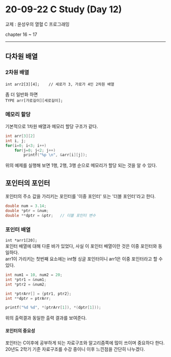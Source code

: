 20-09-22 C Study (Day 12)
=====
교제 : 윤성우의 열혈 C 프로그래밍

chapter 16 ~ 17

<hr>

## 다차원 배열

### 2차원 배열 

`int arr2[3][4];	// 세로가 3, 가로가 4인 2차원 배열`  

좀 더 일반화 하면  
`TYPE arr[가로길이][세로길이];`

### 메모리 할당

기본적으로 1차원 배열과 메모리 할당 구조가 같다.  

```c
int arr[3][2]
int i, j;
for(i=0; i<3; i++)
	for(j=0; j<2; j++)
		printf("%p \n", &arr[i][j]);
```

위의 예제를 실행해 보면 1행, 2행, 3행 순으로 메모리가 할당 되는 것을 알 수 있다.  

## 포인터의 포인터

포인터의 주소 값을 가리키는 포인터를 '이중 포인터' 또는 '더블 포인터'라고 한다.

```c
double num = 3.14;
double *ptr = &num;
double **dptr = &ptr;	// 더블 포인터 변수
```

### 포인터 배열

`int *arr1[20];`  
포인터 배열에 대해 다룬 바가 있었다, 사실 이 포인터 배열이란 것은 이중 포인터와 동일하다.  
arr1이 가리키는 첫번째 요소에는 int형 싱글 포인터이니 arr1은 이중 포인터라고 할 수 있다.

```c
int num1 = 10, num2 = 20;
int *ptr1 = &num1;
int *ptr2 = &num2;

int *ptrArr[] = {ptr1, ptr2};
int **dptr = ptrArr;

printf("%d %d", *(ptrArr[1]), *(dptr[1]));
```

위의 출력결과 동일한 출력 결과를 보여준다.

#### 포인터의 중요성

포인터는 C이후에 공부하게 되는 자료구조와 알고리즘쪽에 많이 쓰이며 중요하다 한다.  
20년도 2학기 기준 자료구조를 수강 중이니 이후 느낀점을 간단히 나누겠다.
